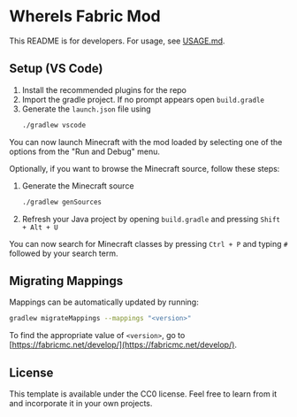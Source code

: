 # WhereIs Fabric Mod

This README is for developers. For usage, see [USAGE.md](USAGE.md).

## Setup (VS Code)

1. Install the recommended plugins for the repo
2. Import the gradle project. If no prompt appears open `build.gradle`
3. Generate the `launch.json` file using
   ```sh
   ./gradlew vscode
   ```

You can now launch Minecraft with the mod loaded by selecting one of the options from the "Run and Debug" menu.

Optionally, if you want to browse the Minecraft source, follow these steps:

1. Generate the Minecraft source
   ```sh
   ./gradlew genSources
   ```
2. Refresh your Java project by opening `build.gradle` and pressing `Shift + Alt + U`

You can now search for Minecraft classes by pressing `Ctrl + P` and typing `#` followed by your search term.

## Migrating Mappings

Mappings can be automatically updated by running:

```sh
gradlew migrateMappings --mappings "<version>"
```

To find the appropriate value of `<version>`, go to [https://fabricmc.net/develop/](https://fabricmc.net/develop/).

## License

This template is available under the CC0 license. Feel free to learn from it and incorporate it in your own projects.
